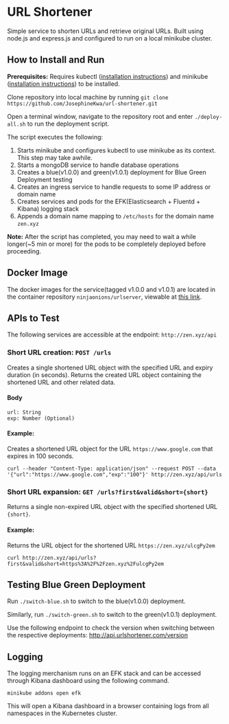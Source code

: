# URL Shortener
Simple service to shorten URLs and retrieve original URLs. Built using node.js and express.js and configured to run on a local minikube cluster.

## How to Install and Run
**Prerequisites:** Requires kubectl ([installation instructions](https://kubernetes.io/docs/tasks/tools/install-kubectl/#install-kubectl)) and minikube ([installation instructions](https://kubernetes.io/docs/tasks/tools/install-minikube/#install-minikube)) to be installed.

Clone repository into local machine by running `git clone https://github.com/JosephineKwa/url-shortener.git`

Open a terminal window, navigate to the repository root and enter `./deploy-all.sh` to run the deployment script.

The script executes the following:
1. Starts minikube and configures kubectl to use minikube as its context. This step may take awhile.
2. Starts a mongoDB service to handle database operations
3. Creates a blue(v1.0.0) and green(v1.0.1) deployment for Blue Green Deployment testing
4. Creates an ingress service to handle requests to some IP address or domain name
5. Creates services and pods for the EFK(Elasticsearch + Fluentd + Kibana) logging stack
6. Appends a domain name mapping to `/etc/hosts` for the domain name `zen.xyz`

**Note:** After the script has completed, you may need to wait a while longer(~5 min or more) for the pods to be completely deployed before proceeding.

## Docker Image
The docker images for the service(tagged v1.0.0 and v1.0.1) are located in the container repository `ninjaonions/urlserver`, viewable at [this link](https://cloud.docker.com/repository/docker/ninjaonions/urlserver/general).

## APIs to Test
The following services are accessible at the endpoint: `http://zen.xyz/api`
### Short URL creation: `POST /urls`
Creates a single shortened URL object with the specified URL and expiry duration (in seconds). Returns the created URL object containing the shortened URL and other related data.
#### Body
```
url: String
exp: Number (Optional)
```
#### Example:
Creates a shortened URL object for the URL `https://www.google.com`
that expires in 100 seconds.
```
curl --header "Content-Type: application/json" --request POST --data '{"url":"https://www.google.com","exp":"100"}' http://zen.xyz/api/urls
```

### Short URL expansion: `GET /urls?first&valid&short={short}`
Returns a single non-expired URL object with the specified shortened URL `{short}`. 
#### Example:
Returns the URL object for the shortened URL `https://zen.xyz/ulcgPy2em`
```
curl http://zen.xyz/api/urls?first&valid&short=https%3A%2F%2Fzen.xyz%2FulcgPy2em
```

## Testing Blue Green Deployment
Run `./switch-blue.sh` to switch to the blue(v1.0.0) deployment.

Similarly, run `./switch-green.sh` to switch to the green(v1.0.1) deployment.

Use the following endpoint to check the version when switching between the respective deployments: http://api.urlshortener.com/version

## Logging
The logging merchanism runs on an EFK stack and can be accessed through Kibana dashboard using the following command.
```
minikube addons open efk
```
This will open a Kibana dashboard in a browser containing logs from all namespaces in the Kubernetes cluster.
